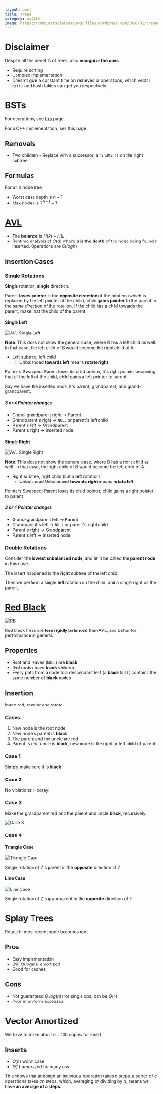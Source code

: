 ```yaml
---
layout: post 
title: Trees
category: cs2150
image: https://computersciencesource.files.wordpress.com/2010/01/treenodes.png
---
```

# Disclaimer

Despite all the benefits of trees, also **recognize the cons**

- Require sorting
- Complex implementation
- Doesn't give a constant time on retrieves or operations, which vector `get()` and hash tables can get you respectively

# BSTs

For operations, see [this](https://www.guru99.com/binary-search-tree-data-structure.%C3%A7) page.

For a C++ implementation, see [this](https://gist.github.com/harish-r/a7df7ce576dda35c9660) page.

## Removals

- Two children - Replace with a successor, a `findMin()` on the right subtree

## Formulas

For an $n$ node tree

- Worst case depth is $n - 1$
- Max nodes is $2^{h+1} -1$

# [AVL](https://visualgo.net/bn/bst)

- The **balance** is $H(R) - H(L)$
- Runtime analysis of $\Theta (d)$ where **$d$ is the depth** of the node being found r inserted. Operations are $\Theta (log n)$

## Insertion Cases

### Single Rotations

**Single** rotation, **single** direction.

Parent **loses pointer** in the **opposite direction** of the rotation (which is replaced by the left pointer of the child), child **gains pointer** to the parent in the _same direction_ of the rotation. If the child has a child towards the parent, make that the child of the parent.

#### Single Left

![AVL Single Left](https://www.tutorialspoint.com/data_structures_algorithms/images/avl_left_rotation.jpg)

**Note**: This does not show the general case, where B has a left child as well. In that case, the left child of B would become the right child of A.

- Left subtree, left child
  - Unbalanced **towards left** means **rotate right**

<span class="red">Pointers Swapped: </span> Parent loses its child pointer, it's right pointer becoming that of the left of the child, child gains a left pointer to parent

Say we have the inserted node, it's parent, grandparent, and grand-grandparent.

##### 3 or 4 Pointer changes

- Grand-grandparent right -> Parent
- Grandparent's right -> `NULL` or parent's left child
- Parent's left -> Grandparent
- Parent's right -> inserted node

#### Single Right

![AVL Single Right](https://www.tutorialspoint.com/data_structures_algorithms/images/avl_right_rotation.jpg)

**Note**: This does not show the general case, where B has a right child as well. In that case, the right child of B would become the left child of A.

- Right subtree, right child (but a **left** rotation)
  - Unbalanced Unbalanced **towards right** means **rotate left**

<span class="red">Pointers Swapped: </span> Parent loses its child pointer, child gains a right pointer to parent

##### 3 or 4 Pointer changes

- Grand-grandparent left -> Parent
- Grandparent's left -> `NULL` or parent's right child
- Parent's right -> Grandparent
- Parent's left -> inserted node

### [Double Rotations](https://www.tutorialspoint.com/data_structures_algorithms/avl_tree_algorithm.htm)

Consider the **lowest unbalanced node**, and let it be called the **parent node** in this case.

The insert happened in the **right** subtree of the <span class="red">left</span> child.

Then we perform a single **left** rotation on the child, and a single <span class="red">right</span> on the parent.

# [Red Black](<(https://www.youtube.com/watch?v=5IBxA-bZZH8&t=118s)>)

![RB](https://www.cs.auckland.ac.nz/software/AlgAnim/fig/rb_tree1a.gif)

Red black trees are **less rigidly balanced** than AVL, and better for performance in general.

## Properties

- Root and leaves (`NULL`) are **black**
- <span class="red">Red</span> nodes have **black** children
- Every path from a node to a descendant leaf (a **black** `NULL`) contains the same number of **black** nodes

## Insertion

Insert red, recolor and rotate.

### Cases:

1. New node is the root node
2. New node's parent is **black**
3. The parent and the uncle are <span class="red">red</span>
4. Parent is <span class="red">red</span>, uncle is **black**, new node is the right or left child of parent

### Case 1

Simply make sure it is **black**

### Case 2

No violations! Hooray!

### Case 3

Make the grandparent <span class="red">red</span> and the parent and uncle **black**, recursively.

![Case 3](/static/assets/media/case3.png)

### Case 4

#### Triangle Case

![Triangle Case](/static/assets/media/triangle.png)

Single rotation of Z's parent in the **opposite** direction of Z

#### Line Case

![Line Case](/static/assets/media/line.png)

Single rotation of Z's grandparent in the **opposite** direction of Z

# Splay Trees

Rotate til most recent node becomes root

## Pros

- Easy implementation
- Still $\Theta (log (n))$ amortized
- Good for caches

## Cons

- Not guaranteed $\Theta (log (n))$ for single ops, can be $\Theta (n)$
- Poor in uniform accesses

# Vector Amortized

We have to make about $n-100$ copies for insert

## Inserts

- $O(n)$ worst case
- $\Theta (1)$ _amortized_ for many ops

This shows that although an individual operation takes $n$ steps, a series of $c$ operations takes $cn$ steps, which, averaging by dividing by n, means we have **an average of $c$ steps.**
